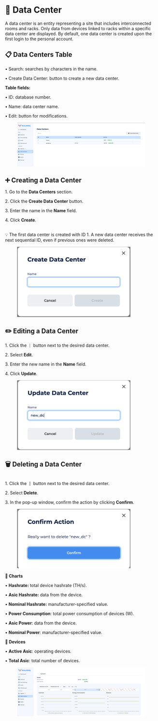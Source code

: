 # 🏢 Data Center

A data center is an entity representing a site that includes interconnected rooms and racks. Only data from devices linked to racks within a specific data center are displayed. By default, one data center is created upon the first login to the personal account.

## 📋 Data Centers Table

• Search: searches by characters in the name.

• Create Data Center: button to create a new data center.



**Table fields:**

• ID: database number.

• Name: data center name.

• Edit: button for modifications.

<figure><img src="../../.gitbook/assets/Снимок экрана 2025-01-13 в 20.00.48.png" alt=""><figcaption></figcaption></figure>

## ➕ Creating a Data Center

1\. Go to the **Data Centers** section.

2\. Click the **Create Data Center** button.

3\. Enter the name in the **Name** field.

4\. Click **Create**.

\
💡 The first data center is created with ID 1. A new data center receives the next sequential ID, even if previous ones were deleted.

<figure><img src="../../.gitbook/assets/Снимок экрана 2025-01-13 в 20.01.05.png" alt="" width="375"><figcaption></figcaption></figure>

## ✏️ Editing a Data Center

1\. Click the ⋮ button next to the desired data center.

2\. Select **Edit**.

3\. Enter the new name in the **Name** field.

4\. Click **Update**.

<figure><img src="../../.gitbook/assets/Снимок экрана 2025-01-13 в 20.01.23.png" alt="" width="375"><figcaption></figcaption></figure>

## 🗑️ Deleting a Data Center

\
1\. Click the **⋮** button next to the desired data center.

2\. Select **Delete**.

3\. In the pop-up window, confirm the action by clicking **Confirm**.

<figure><img src="../../.gitbook/assets/Снимок экрана 2025-01-13 в 20.01.44.png" alt="" width="375"><figcaption></figcaption></figure>

**🔹 Charts**

• **Hashrate:** total device hashrate (TH/s).

• **Asic Hashrate:** data from the device.

• **Nominal Hashrate:** manufacturer-specified value.

• **Power Consumption**: total power consumption of devices (W).

• **Asic Power**: data from the device.

• **Nominal Power**: manufacturer-specified value.

**🔹 Devices**

• **Active Asic**: operating devices.

• **Total Asic**: total number of devices.

<figure><img src="../../.gitbook/assets/Снимок экрана 2025-01-13 в 20.04.38.png" alt=""><figcaption></figcaption></figure>

